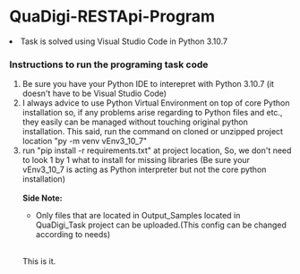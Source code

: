 # QuaDigi-RESTApi-Program
 
<li>Task is solved using Visual Studio Code in Python 3.10.7</li>

<h3>Instructions to run the programing task code</h3>
<ol>
  <li>Be sure you have your Python IDE to interepret with Python 3.10.7 (it doesn't have to be Visual Studio Code)</li>
  <li>I always advice to use Python Virtual Environment on top of  core Python installation so, if any problems arise regarding to Python files and etc., they easily can be  managed without touching original python installation. This said, run the command on cloned or unzipped project location  "py -m venv vEnv3_10_7"</li>
    <li>run "pip install -r requirements.txt" at project location, So, we don't need to look 1 by 1 what to install for missing libraries (Be sure your vEnv3_10_7 is acting as Python interpreter but not the core python installation)</li>
     <br><b>Side Note:</b>
     <ul><li>Only files that are located in Output_Samples located in QuaDigi_Task project can be uploaded.(This config can be changed according to needs)</li></ul>

<br>This is it.
